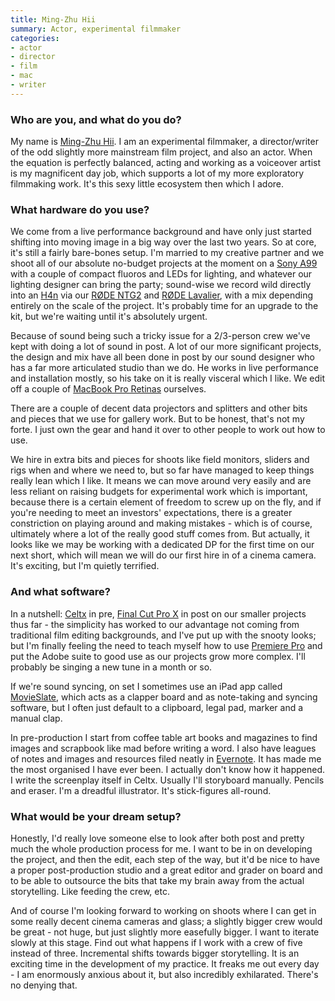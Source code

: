 ```yaml
---
title: Ming-Zhu Hii
summary: Actor, experimental filmmaker
categories:
- actor
- director
- film
- mac
- writer
---
```


### Who are you, and what do you do?

My name is [Ming-Zhu Hii](http://mingzhuhii.com/ "Ming-Zhu's website."). I am an experimental filmmaker, a director/writer of the odd slightly more mainstream film project, and also an actor. When the equation is perfectly balanced, acting and working as a voiceover artist is my magnificent day job, which supports a lot of my more exploratory filmmaking work. It's this sexy little ecosystem then which I adore.

### What hardware do you use?

We come from a live performance background and have only just started shifting into moving image in a big way over the last two years. So at core, it's still a fairly bare-bones setup. I'm married to my creative partner and we shoot all of our absolute no-budget projects at the moment on a [Sony A99][alpha-slt-a99v] with a couple of compact fluoros and LEDs for lighting, and whatever our lighting designer can bring the party; sound-wise we record wild directly into an [H4n][] via our [RØDE NTG2][ntg2] and [RØDE Lavalier][lavalier], with a mix depending entirely on the scale of the project. It's probably time for an upgrade to the kit, but we're waiting until it's absolutely urgent.

Because of sound being such a tricky issue for a 2/3-person crew we've kept with doing a lot of sound in post. A lot of our more significant projects, the design and mix have all been done in post by our sound designer who has a far more articulated studio than we do. He works in live performance and installation mostly, so his take on it is really visceral which I like. We edit off a couple of [MacBook Pro Retinas][macbook-pro] ourselves.

There are a couple of decent data projectors and splitters and other bits and pieces that we use for gallery work. But to be honest, that's not my forte. I just own the gear and hand it over to other people to work out how to use. 

We hire in extra bits and pieces for shoots like field monitors, sliders and rigs when and where we need to, but so far have managed to keep things really lean which I like. It means we can move around very easily and are less reliant on raising budgets for experimental work which is important, because there is a certain element of freedom to screw up on the fly, and if you're needing to meet an investors' expectations, there is a greater constriction on playing around and making mistakes - which is of course, ultimately where a lot of the really good stuff comes from. But actually, it looks like we may be working with a dedicated DP for the first time on our next short, which will mean we will do our first hire in of a cinema camera. It's exciting, but I'm quietly terrified.

### And what software?

In a nutshell: [Celtx][] in pre, [Final Cut Pro X][final-cut-pro-x] in post on our smaller projects thus far - the simplicity has worked to our advantage not coming from traditional film editing backgrounds, and I've put up with the snooty looks; but I'm finally feeling the need to teach myself how to use [Premiere Pro][premiere-pro] and put the Adobe suite to good use as our projects grow more complex. I'll probably be singing a new tune in a month or so.

If we're sound syncing, on set I sometimes use an iPad app called [MovieSlate][movieslate-ios], which acts as a clapper board and as note-taking and syncing software, but I often just default to a clipboard, legal pad, marker and a manual clap. 

In pre-production I start from coffee table art books and magazines to find images and scrapbook like mad before writing a word. I also have leagues of notes and images and resources filed neatly in [Evernote][]. It has made me the most organised I have ever been. I actually don't know how it happened. I write the screenplay itself in Celtx. Usually I'll storyboard manually. Pencils and eraser. I'm a dreadful illustrator. It's stick-figures all-round.

### What would be your dream setup?

Honestly, I'd really love someone else to look after both post and pretty much the whole production process for me. I want to be in on developing the project, and then the edit, each step of the way, but it'd be nice to have a proper post-production studio and a great editor and grader on board and to be able to outsource the bits that take my brain away from the actual storytelling. Like feeding the crew, etc. 

And of course I'm looking forward to working on shoots where I can get in some really decent cinema cameras and glass; a slightly bigger crew would be great - not huge, but just slightly more easefully bigger. I want to iterate slowly at this stage. Find out what happens if I work with a crew of five instead of three. Incremental shifts towards bigger storytelling. It is an exciting time in the development of my practice. It freaks me out every day - I am enormously anxious about it, but also incredibly exhilarated. There's no denying that.

[ntg2]: http://www.rodemic.com/microphones/ntg-2 "A condenser shotgun microphone."
[alpha-slt-a99v]: https://www.amazon.com/Sony-SLT-A99V-Full-Frame-Digital-Camera/dp/B0096W1P6G "A 24 megapixel DSLR."
[h4n]: https://www.zoom.co.jp/english/products/h4n/ "A digital audio recorder."
[macbook-pro]: https://www.apple.com/macbook-pro/ "A laptop."
[lavalier]: http://www.rodemic.com/microphones/lavalier/ "A lapel microphone."
[final-cut-pro-x]: https://en.wikipedia.org/wiki/Final_Cut_Pro_X "A nonlinear video editor."
[movieslate-ios]: http://www.movie-slate.com/ "A digital film slate app."
[celtx]: https://www.celtx.com/index.html "A pre-production/script writing software suite."
[evernote]: https://evernote.com/ "Online software for capturing notes."
[premiere-pro]: https://en.wikipedia.org/wiki/Adobe_Premiere_Pro "A video editing suite."
